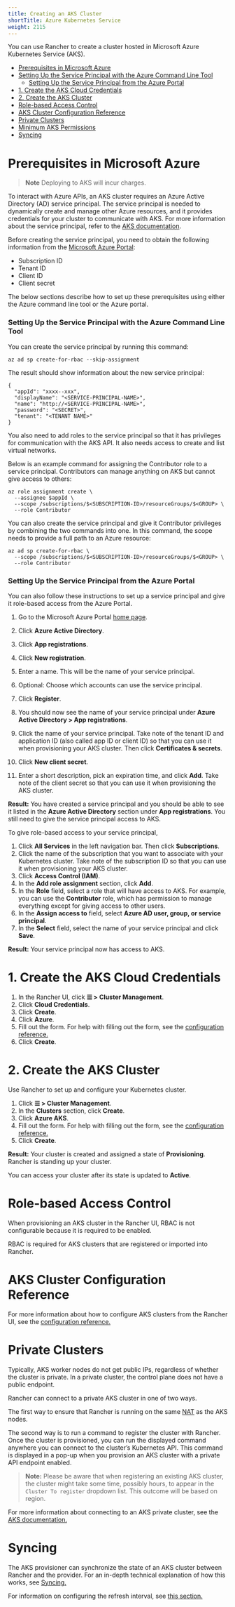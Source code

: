 ```yaml
---
title: Creating an AKS Cluster
shortTitle: Azure Kubernetes Service
weight: 2115
---
```


You can use Rancher to create a cluster hosted in Microsoft Azure Kubernetes Service (AKS).

- [Prerequisites in Microsoft Azure](#prerequisites-in-microsoft-azure)
- [Setting Up the Service Principal with the Azure Command Line Tool](#setting-up-the-service-principal-with-the-azure-command-line-tool)
  - [Setting Up the Service Principal from the Azure Portal](#setting-up-the-service-principal-from-the-azure-portal)
- [1. Create the AKS Cloud Credentials](#1-create-the-aks-cloud-credentials)
- [2. Create the AKS Cluster](#2-create-the-aks-cluster)
- [Role-based Access Control](#role-based-access-control)
- [AKS Cluster Configuration Reference](#aks-cluster-configuration-reference)
- [Private Clusters](#private-clusters)
- [Minimum AKS Permissions](#minimum-aks-permissions)
- [Syncing](#syncing)

# Prerequisites in Microsoft Azure

>**Note**
>Deploying to AKS will incur charges.

To interact with Azure APIs, an AKS cluster requires an Azure Active Directory (AD) service principal. The service principal is needed to dynamically create and manage other Azure resources, and it provides credentials for your cluster to communicate with AKS. For more information about the service principal, refer to the [AKS documentation](https://docs.microsoft.com/en-us/azure/aks/kubernetes-service-principal).

Before creating the service principal, you need to obtain the following information from the [Microsoft Azure Portal](https://portal.azure.com):

- Subscription ID
- Tenant ID
- Client ID
- Client secret

The below sections describe how to set up these prerequisites using either the Azure command line tool or the Azure portal.

### Setting Up the Service Principal with the Azure Command Line Tool

You can create the service principal by running this command:

```
az ad sp create-for-rbac --skip-assignment
```

The result should show information about the new service principal:
```
{
  "appId": "xxxx--xxx",
  "displayName": "<SERVICE-PRINCIPAL-NAME>",
  "name": "http://<SERVICE-PRINCIPAL-NAME>",
  "password": "<SECRET>",
  "tenant": "<TENANT NAME>"
}
```

You also need to add roles to the service principal so that it has privileges for communication with the AKS API. It also needs access to create and list virtual networks.

Below is an example command for assigning the Contributor role to a service principal. Contributors can manage anything on AKS but cannot give access to others:

```
az role assignment create \
  --assignee $appId \
  --scope /subscriptions/$<SUBSCRIPTION-ID>/resourceGroups/$<GROUP> \
  --role Contributor
```

You can also create the service principal and give it Contributor privileges by combining the two commands into one. In this command, the scope needs to provide a full path to an Azure resource:

```
az ad sp create-for-rbac \
  --scope /subscriptions/$<SUBSCRIPTION-ID>/resourceGroups/$<GROUP> \
  --role Contributor
```

### Setting Up the Service Principal from the Azure Portal

You can also follow these instructions to set up a service principal and give it role-based access from the Azure Portal.

1. Go to the Microsoft Azure Portal [home page](https://portal.azure.com).

1. Click **Azure Active Directory**.
1. Click **App registrations**.
1. Click **New registration**.
1. Enter a name. This will be the name of your service principal.
1. Optional: Choose which accounts can use the service principal.
1. Click **Register**.
1. You should now see the name of your service principal under **Azure Active Directory > App registrations**. 
1. Click the name of your service principal. Take note of the tenant ID and application ID (also called app ID or client ID) so that you can use it when provisioning your AKS cluster. Then click **Certificates & secrets**.
1. Click **New client secret**.
1. Enter a short description, pick an expiration time, and click **Add**. Take note of the client secret so that you can use it when provisioning the AKS cluster.

**Result:** You have created a service principal and you should be able to see it listed in the **Azure Active Directory** section under **App registrations**. You still need to give the service principal access to AKS. 

To give role-based access to your service principal,

1. Click **All Services** in the left navigation bar. Then click **Subscriptions**.
1. Click the name of the subscription that you want to associate with your Kubernetes cluster. Take note of the subscription ID so that you can use it when provisioning your AKS cluster.
1. Click **Access Control (IAM)**.
1. In the **Add role assignment** section, click **Add**.
1. In the **Role** field, select a role that will have access to AKS. For example, you can use the **Contributor** role, which has permission to manage everything except for giving access to other users.
1. In the **Assign access to** field, select **Azure AD user, group, or service principal**.
1. In the **Select** field, select the name of your service principal and click **Save**.

**Result:** Your service principal now has access to AKS.

# 1. Create the AKS Cloud Credentials

1. In the Rancher UI, click **☰ > Cluster Management**.
1. Click **Cloud Credentials**.
1. Click **Create**.
1. Click **Azure**.
1. Fill out the form. For help with filling out the form, see the [configuration reference.](https://rancher.com/docs/rancher/v2.6/en/cluster-admin/editing-clusters/aks-config-reference/#cloud-credentials)
1. Click **Create**.

# 2. Create the AKS Cluster

Use Rancher to set up and configure your Kubernetes cluster.

1. Click **☰ > Cluster Management**.
1. In the **Clusters** section, click **Create**.
1. Click **Azure AKS**.
1. Fill out the form. For help with filling out the form, see the [configuration reference.](https://rancher.com/docs/rancher/v2.6/en/cluster-admin/editing-clusters/aks-config-reference)
1. Click **Create**.

**Result:** Your cluster is created and assigned a state of **Provisioning**. Rancher is standing up your cluster.

You can access your cluster after its state is updated to **Active**.

# Role-based Access Control
When provisioning an AKS cluster in the Rancher UI, RBAC is not configurable because it is required to be enabled.

RBAC is required for AKS clusters that are registered or imported into Rancher.

# AKS Cluster Configuration Reference

For more information about how to configure AKS clusters from the Rancher UI, see the [configuration reference.](https://rancher.com/docs/rancher/v2.6/en/cluster-admin/editing-clusters/aks-config-reference)

# Private Clusters

Typically, AKS worker nodes do not get public IPs, regardless of whether the cluster is private. In a private cluster, the control plane does not have a public endpoint.

Rancher can connect to a private AKS cluster in one of two ways.

The first way to ensure that Rancher is running on the same [NAT](https://docs.microsoft.com/en-us/azure/virtual-network/nat-overview) as the AKS nodes.

The second way is to run a command to register the cluster with Rancher. Once the cluster is provisioned, you can run the displayed command anywhere you can connect to the cluster’s Kubernetes API. This command is displayed in a pop-up when you provision an AKS cluster with a private API endpoint enabled.

> **Note:** Please be aware that when registering an existing AKS cluster, the cluster might take some time, possibly hours, to appear in the `Cluster To register` dropdown list. This outcome will be based on region. 

For more information about connecting to an AKS private cluster, see the [AKS documentation.](https://docs.microsoft.com/en-us/azure/aks/private-clusters#options-for-connecting-to-the-private-cluster)

# Syncing

The AKS provisioner can synchronize the state of an AKS cluster between Rancher and the provider. For an in-depth technical explanation of how this works, see [Syncing.](https://rancher.com/docs/rancher/v2.6/en/cluster-admin/editing-clusters/syncing)

For information on configuring the refresh interval, see [this section.](https://rancher.com/docs/rancher/v2.6/en/cluster-admin/editing-clusters/gke-config-reference/#configuring-the-refresh-interval)
